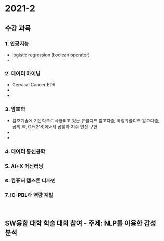 # 2021-2
## 수강 과목 

### 1. 인공지능
  - logistic regression (boolean operator)
  - 

### 2. 데이터 마이닝
  - Cervical Cancer EDA
  -
  -

### 3. 암호학
  - 암호기술에 기본적으로 사용되고 있는 유클리드 알고리즘, 확장유클리드 알고리즘, 곱의 역, GF(2^8)에서의 곱셈과 지수 연산 구현
  -
  -

### 4. 데이터 통신공학

### 5. AI+X 머신러닝

### 6. 컴퓨터 캡스톤 디자인

### 7. IC-PBL과 역량 계발 

<br>

## SW융합 대학 학술 대회 참여 - 주제: NLP를 이용한 감성 분석
